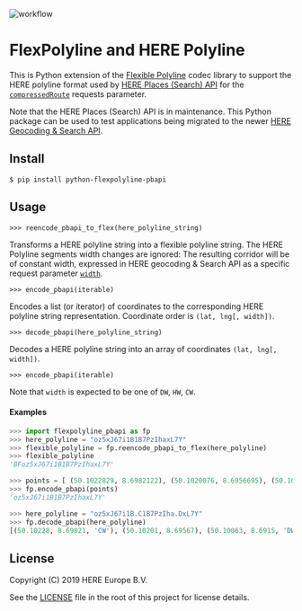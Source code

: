 ![workflow](https://github.com/decitre/python-flexpolyline-pbapi/actions/workflows/test.yml/badge.svg)

# FlexPolyline and HERE Polyline

This is Python extension of the [Flexible Polyline](https://github.com/heremaps/flexible-polyline) 
codec library to support the HERE polyline format used by 
[HERE Places (Search) API](https://developer.here.com/documentation/places/dev_guide/topics/guide.html)
for the [`compressedRoute`](https://developer.here.com/documentation/places/dev_guide/topics/location-contexts.html#location-contexts__here-polyline-encoding) requests parameter.

Note that the HERE Places (Search) API is in maintenance. This Python package can be used to test applications being migrated to 
the newer [HERE Geocoding & Search API](https://developer.here.com/documentation/geocoding-search-api/dev_guide/index.html).


## Install

```shell
$ pip install python-flexpolyline-pbapi
```

## Usage


```
>>> reencode_pbapi_to_flex(here_polyline_string)
```

Transforms a HERE polyline string into a flexible polyline string. 
The HERE Polyline segments width changes are ignored: The resulting corridor will be of constant width, expressed
in HERE geocoding & Search API as a specific request 
parameter [`width`](https://developer.here.com/documentation/geocoding-search-api/migration_guide/migration-places/topics/location-context.html#route-and-compressed-route).

```
>>> encode_pbapi(iterable)
```

Encodes a list (or iterator) of coordinates to the corresponding HERE polyline string representation. 
Coordinate order is `(lat, lng[, width])`. 

```
>>> decode_pbapi(here_polyline_string)
```

Decodes a HERE polyline string into an array of coordinates `(lat, lng[, width])`.

```
>>> encode_pbapi(iterable)
```

Note that `width` is expected to be one of `DW`, `HW`, `CW`.

#### Examples

```python
>>> import flexpolyline_pbapi as fp
>>> here_polyline = "oz5xJ67i1B1B7PzIhaxL7Y"
>>> flexible_polyline = fp.reencode_pbapi_to_flex(here_polyline)
>>> flexible_polyline
'BFoz5xJ67i1B1B7PzIhaxL7Y'

>>> points = [ (50.1022829, 8.6982122), (50.1020076, 8.6956695), (50.1006313, 8.6914960), (50.0987800, 8.6875156) ]
>>> fp.encode_pbapi(points)
'oz5xJ67i1B1B7PzIhaxL7Y'

>>> here_polyline = "oz5xJ67i1B.C1B7PzIha.DxL7Y"
>>> fp.decode_pbapi(here_polyline)
[(50.10228, 8.69821, 'CW'), (50.10201, 8.69567), (50.10063, 8.6915, 'DW'), (50.09878, 8.68752)]
```

<!-- to release:
python setup.py sdist bdist_wheel
ls -l dist/*
git tag v0.2.0
git remote add origin git@github.com:decitre/python-flexpolyline-pbapi.git`
git push -u origin master v0.2.0
python sdist bdist_wheel
twine upload --skip-existing dist/*
-->

## License

Copyright (C) 2019 HERE Europe B.V.

See the [LICENSE](./LICENSE) file in the root of this project for license details.
